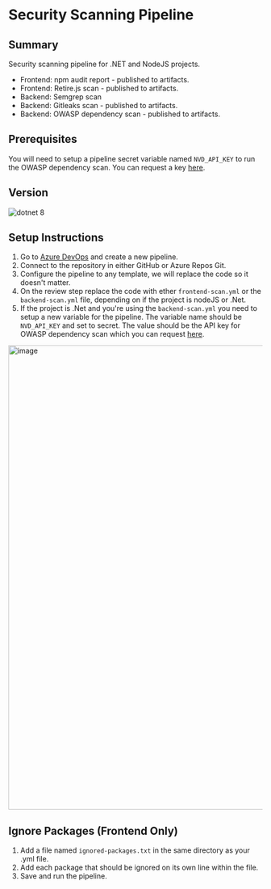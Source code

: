 # Security Scanning Pipeline

## Summary

Security scanning pipeline for .NET and NodeJS projects.
- Frontend: npm audit report - published to artifacts.
- Frontend: Retire.js scan - published to artifacts.
- Backend: Semgrep scan
- Backend: Gitleaks scan - published to artifacts.
- Backend: OWASP dependency scan - published to artifacts.

## Prerequisites

You will need to setup a pipeline secret variable named `NVD_API_KEY` to run the OWASP dependency scan.
You can request a key [here](https://nvd.nist.gov/developers/request-an-api-key).

## Version

![dotnet 8](https://img.shields.io/badge/net8.0-blue.svg)

## Setup Instructions

1. Go to  [Azure DevOps](https://dev.azure.com/tbs-sct/GCExchange/_build) and create a new pipeline.
2. Connect to the repository in either GitHub or Azure Repos Git.
3. Configure the pipeline to any template, we will replace the code so it doesn't matter.
4. On the review step replace the code with ether `frontend-scan.yml` or the `backend-scan.yml` file, depending on if the project is nodeJS or .Net.
5. If the project is .Net and you're using the `backend-scan.yml` you need to setup a new variable for the pipeline. The variable name should be `NVD_API_KEY` and set to secret. The value should be the API key for OWASP dependency scan which you can request [here](https://nvd.nist.gov/developers/request-an-api-key).
<img width="722" height="920" alt="image" src="https://github.com/user-attachments/assets/597a1d03-c754-405e-b1bf-5c8db3a8b916" />

## Ignore Packages (Frontend Only)

1. Add a file named `ignored-packages.txt` in the same directory as your .yml file.
2. Add each package that should be ignored on its own line within the file.
3. Save and run the pipeline.


